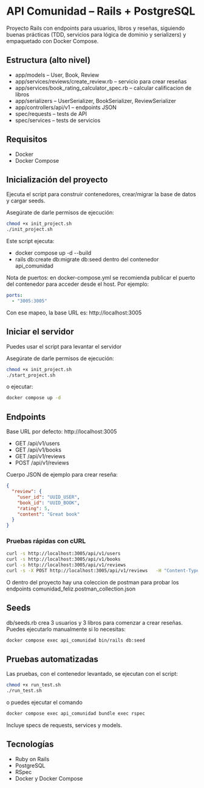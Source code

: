 # API Comunidad – Rails + PostgreSQL

Proyecto Rails con endpoints para usuarios, libros y reseñas, siguiendo buenas prácticas (TDD, servicios para lógica de dominio y serializers) y empaquetado con Docker Compose.

## Estructura (alto nivel)

- app/models – User, Book, Review
- app/services/reviews/create_review.rb – servicio para crear reseñas
- app/services/book_rating_calculator_spec.rb – calcular calificacion de libros
- app/serializers – UserSerializer, BookSerializer, ReviewSerializer
- app/controllers/api/v1 – endpoints JSON
- spec/requests – tests de API
- spec/services – tests de servicios

## Requisitos

- Docker
- Docker Compose

## Inicialización del proyecto

Ejecuta el script para construir contenedores, crear/migrar la base de datos y cargar seeds.

Asegúrate de darle permisos de ejecución:

```bash
chmod +x init_project.sh
./init_project.sh
```

Este script ejecuta:

- docker compose up -d --build
- rails db:create db:migrate db:seed dentro del contenedor api_comunidad

Nota de puertos: en docker-compose.yml se recomienda publicar el puerto del contenedor para acceder desde el host. Por ejemplo:

```yaml
ports:
  - "3005:3005"
```

Con ese mapeo, la base URL es: http://localhost:3005

## Iniciar el servidor

Puedes usar el script para levantar el servidor

Asegúrate de darle permisos de ejecución:

```bash
chmod +x init_project.sh
./start_project.sh
```

o ejecutar:

```bash
docker compose up -d
```

## Endpoints

Base URL por defecto: http://localhost:3005

- GET /api/v1/users
- GET /api/v1/books
- GET /api/v1/reviews
- POST /api/v1/reviews

Cuerpo JSON de ejemplo para crear reseña:

```json
{
  "review": {
    "user_id": "UUID_USER",
    "book_id": "UUID_BOOK",
    "rating": 5,
    "content": "Great book"
  }
}
```

### Pruebas rápidas con cURL

```bash
curl -s http://localhost:3005/api/v1/users
curl -s http://localhost:3005/api/v1/books
curl -s http://localhost:3005/api/v1/reviews
curl -s -X POST http://localhost:3005/api/v1/reviews   -H "Content-Type: application/json"   -d '{"review":{"user_id":"<UUID_USER>","book_id":"<UUID_BOOK>","rating":5,"content":"Great book"}}'
```

O dentro del proyecto hay una coleccion de postman para probar los endpoints comunidad_feliz.postman_collection.json

## Seeds

db/seeds.rb crea 3 usuarios y 3 libros para comenzar a crear reseñas. Puedes ejecutarlo manualmente si lo necesitas:

```bash
docker compose exec api_comunidad bin/rails db:seed
```

## Pruebas automatizadas

Las pruebas, con el contenedor levantado, se ejecutan con el script:

```bash
chmod +x run_test.sh
./run_test.sh
```

o puedes ejecutar el comando

```bash
docker compose exec api_comunidad bundle exec rspec
```

Incluye specs de requests, services y models.

## Tecnologías

- Ruby on Rails
- PostgreSQL
- RSpec
- Docker y Docker Compose

